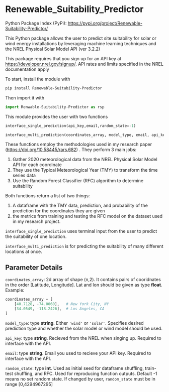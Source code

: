 # Renewable_Suitability_Predictor

Python Package Index (PyPi): https://pypi.org/project/Renewable-Suitability-Predictor/

This Python package allows the user to predict site suitability for solar or wind energy installations by leveraging machine learning techniques and the NREL Physical Solar Model API (ver 3.2.2)

This package requires that you sign up for an API key at https://developer.nrel.gov/signup/. API rates and limits specified in the NREL documentation apply 

To start, install the module with 

```sh 
pip install Renewable-Suitability-Predictor
```

Then import it with
```python
import Renwable-Suitability-Predictor as rsp
```

This module provides the user with two functions 
```python
interface_single_prediction(api_key,email,random_state=-1)

interface_multi_prediction(coordinates_array, model_type, email, api_key, random_state=-1)
```
These functions employ the methodologies used in my research paper (https://doi.org/10.58445/rars.682) . They perform 3 main jobs:
1. Gather 2020 meteorological data from the NREL Physical Solar Model API for each coordinate
2. They use the Typical Meteorological Year (TMY) to transform the time series data
3. Use the Random Forest Classifier (RFC) algorithm to determine suitability

Both functions return a list of two things: 
1. A dataframe with the TMY data, prediction, and probability of the prediction for the coordinates they are given 
2. the metrics from training and testing the RFC model on the dataset used in my research project.


```interface_single_prediction``` uses terminal input from the user to predict the suitability of one location.

```interface_multi_prediction``` is for predicting the suitability of many different locations at once. 




## Parameter Details
```coordinates_array```: 2d array of shape (n,2). It contains pairs of cooridnates in the order [Latitude, Longitude]. Lat and lon should be given as type **float**.
Example:
```python
coordinates_array = [
    [40.7128, -74.0060],   # New York City, NY
    [34.0549, -118.2426],  # Los Angeles, CA
]
```

```model_type```: type **string**. Either ```'wind'``` or ```'solar'```. Specifies desired prediction type and whether the solar model or wind model should be used.

```api_key```: type **string**. Recieved from the NREL when singing up. Required to interface with the API.

```email```: type **string**. Email you used to recieve your API key. Required to interface with the API.

```random_state```: type **int**. Used as initial seed for dataframe shuffling, train-test shuffling, and RFC. Used for reproducing function outputs. Default -1 means no set random state. If changed by user, ```random_state``` must be in range [0,4294967295]
